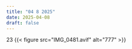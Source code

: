 ```yaml
---
title: "04 8 2025"
date: 2025-04-08
draft: false
---
```


23
{{< figure src="IMG_0481.avif" alt="777" >}}
